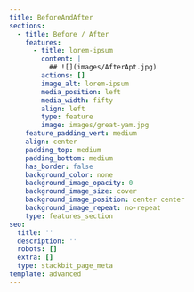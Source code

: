 ```yaml
---
title: BeforeAndAfter
sections:
  - title: Before / After
    features:
      - title: lorem-ipsum
        content: |
          ## ![](images/AfterApt.jpg)
        actions: []
        image_alt: lorem-ipsum
        media_position: left
        media_width: fifty
        align: left
        type: feature
        image: images/great-yam.jpg
    feature_padding_vert: medium
    align: center
    padding_top: medium
    padding_bottom: medium
    has_border: false
    background_color: none
    background_image_opacity: 0
    background_image_size: cover
    background_image_position: center center
    background_image_repeat: no-repeat
    type: features_section
seo:
  title: ''
  description: ''
  robots: []
  extra: []
  type: stackbit_page_meta
template: advanced
---
```

